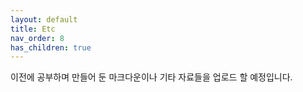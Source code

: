 ```yaml
---
layout: default
title: Etc
nav_order: 8
has_children: true
---
```


이전에 공부하며 만들어 둔 마크다운이나 기타 자료들을 업로드 할 예정입니다.
